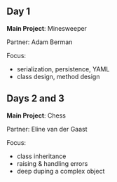 Day 1
---
**Main Project**: Minesweeper

Partner: Adam Berman

Focus:

* serialization, persistence, YAML
* class design, method design

Days 2 and 3
---
**Main Project**: Chess

Partner: Eline van der Gaast

Focus:

* class inheritance
* raising & handling errors
* deep duping a complex object